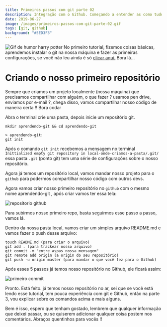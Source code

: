 ```yaml
---
title: Primeiros passos com git parte 02
description: Integração com o Github. Começando a entender as como tudo funciona.
date: 2019-06-27
image: /images/primeiros-passos-com-git-parte-02.gif
tags: [git, github]
background: "#5ED3F3"
---
```


![Gif de humor harry potter](/images/primeiros-passos-com-git-parte-02.gif)
No primeiro tutorial, fizemos coisas básicas, aprendemos instalar o git na nossa máquina e fazer as primeiras configurações, se você não leu ainda é só [clicar aqui.](blog/2019-01-17-primeiros-passos-com-git) Bora lá…

# Criando o nosso primeiro repositório

Sempre que criamos um projeto localmente (nossa máquina) que precisamos compartilhar com alguém, o que fazer ? usamos pen drive, enviamos por e-mail ?, chega disso, vamos compartilhar nosso código de maneira certa !! Bora codar

Abra o terminal crie uma pasta, depois inicie um repositório git.

```shell
mkdir aprendendo-git && cd aprendendo-git

> aprendendo-git:
git init
```

Após o comando `git init` recebemos a mensagem no terminal `Inittialized empty git repository in local-onde-criamos-a-pasta/.git/` essa pasta `.git` (ponto git) tem uma série de configurações sobre o nosso repositório.

Agora já temos um repositório local, vamos mandar nosso projeto para o `github` para podermos compartilhar nosso código com outros devs.

Agora vamos criar nosso primeiro repositório no `github` com o mesmo nome aprendendo-git , após criar vamos ter essa tela:

![repositorio github](/images/repositorio-github.webp)

Para subirmos nosso primeiro repo, basta seguirmos esse passo a passo, vamos lá.

Dentro da nossa pasta local, vamos criar um simples arquivo README.md e vamos fazer o push desse arquivo:

```shell
touch README.md (para criar o arquivo)
git add . (para trackear nosso arquivo)
git commit -m "entre aspas nossa mensagem"
git remote add origin (a origin do seu repositório)
git push -u origin master (para mandar o que você fez para o Github)
```

Após esses 5 passos já temos nosso repositório no Github, ele ficará assim:

![primeiro commit](/images/primeiro-commit.webp)

Pronto. Está feito. já temos nosso repositório no ar, sei que se você está lendo esse tutorial, tem pouca experiência com git e Github, então na parte 3, vou explicar sobre os comandos acima e mais alguns.

Bem é isso, espero que tenham gostado, lembrem que qualquer informação que deixei passar, ou se quiserem adicionar qualquer coisa postem nos comentários. Abraços quentinhos para vocês !!
